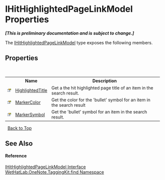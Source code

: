 # IHitHighlightedPageLinkModel Properties
 _**\[This is preliminary documentation and is subject to change.\]**_

The <a href="cfcd45b7-ae14-e8db-1585-40c83a73e450">IHitHighlightedPageLinkModel</a> type exposes the following members.


## Properties
&nbsp;<table><tr><th></th><th>Name</th><th>Description</th></tr><tr><td>![Public property](media/pubproperty.gif "Public property")</td><td><a href="aa47f160-7116-5d64-41f7-4020cb7cb8df">HighlightedTitle</a></td><td>
Get a the hit highlighted page title of an item in the search result.</td></tr><tr><td>![Public property](media/pubproperty.gif "Public property")</td><td><a href="b491c365-94f6-16f9-e101-9a5e6a5aa8bd">MarkerColor</a></td><td>
Get the color for the 'bullet' symbol for an item in the search result</td></tr><tr><td>![Public property](media/pubproperty.gif "Public property")</td><td><a href="ccc5a488-bd3c-4240-3c9d-886e30afb06b">MarkerSymbol</a></td><td>
Get the 'bullet' symbol for an item in the search result.</td></tr></table>&nbsp;
<a href="#ihithighlightedpagelinkmodel-properties">Back to Top</a>

## See Also


#### Reference
<a href="cfcd45b7-ae14-e8db-1585-40c83a73e450">IHitHighlightedPageLinkModel Interface</a><br /><a href="0e3a8efd-07d2-1709-b1cd-709153222081">WetHatLab.OneNote.TaggingKit.find Namespace</a><br />